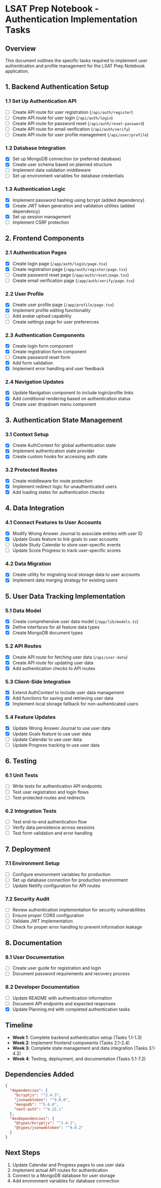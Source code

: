 # LSAT Prep Notebook - Authentication Implementation Tasks

## Overview
This document outlines the specific tasks required to implement user authentication and profile management for the LSAT Prep Notebook application.

## 1. Backend Authentication Setup

### 1.1 Set Up Authentication API
- [ ] Create API route for user registration (`/api/auth/register`)
- [ ] Create API route for user login (`/api/auth/login`)
- [ ] Create API route for password reset (`/api/auth/reset-password`)
- [ ] Create API route for email verification (`/api/auth/verify`)
- [ ] Create API route for user profile management (`/api/user/profile`)

### 1.2 Database Integration
- [x] Set up MongoDB connection (or preferred database)
- [x] Create user schema based on planned structure
- [ ] Implement data validation middleware
- [ ] Set up environment variables for database credentials

### 1.3 Authentication Logic
- [x] Implement password hashing using bcrypt (added dependency)
- [x] Create JWT token generation and validation utilities (added dependency)
- [x] Set up session management
- [ ] Implement CSRF protection

## 2. Frontend Components

### 2.1 Authentication Pages
- [x] Create login page (`/app/auth/login/page.tsx`)
- [x] Create registration page (`/app/auth/register/page.tsx`)
- [ ] Create password reset page (`/app/auth/reset/page.tsx`)
- [ ] Create email verification page (`/app/auth/verify/page.tsx`)

### 2.2 User Profile
- [x] Create user profile page (`/app/profile/page.tsx`)
- [x] Implement profile editing functionality
- [ ] Add avatar upload capability
- [ ] Create settings page for user preferences

### 2.3 Authentication Components
- [x] Create login form component
- [x] Create registration form component
- [ ] Create password reset form
- [x] Add form validation
- [x] Implement error handling and user feedback

### 2.4 Navigation Updates
- [x] Update Navigation component to include login/profile links
- [x] Add conditional rendering based on authentication status
- [x] Create user dropdown menu component

## 3. Authentication State Management

### 3.1 Context Setup
- [x] Create AuthContext for global authentication state
- [x] Implement authentication state provider
- [x] Create custom hooks for accessing auth state

### 3.2 Protected Routes
- [x] Create middleware for route protection
- [x] Implement redirect logic for unauthenticated users
- [x] Add loading states for authentication checks

## 4. Data Integration

### 4.1 Connect Features to User Accounts
- [x] Modify Wrong Answer Journal to associate entries with user ID
- [x] Update Goals feature to link goals to user accounts
- [ ] Update Study Calendar to store user-specific events
- [ ] Update Score Progress to track user-specific scores

### 4.2 Data Migration
- [x] Create utility for migrating local storage data to user accounts
- [x] Implement data merging strategy for existing users

## 5. User Data Tracking Implementation

### 5.1 Data Model
- [x] Create comprehensive user data model (`/app/lib/models.ts`)
- [x] Define interfaces for all feature data types
- [x] Create MongoDB document types

### 5.2 API Routes
- [x] Create API route for fetching user data (`/api/user-data`)
- [x] Create API route for updating user data
- [x] Add authentication checks to API routes

### 5.3 Client-Side Integration
- [x] Extend AuthContext to include user data management
- [x] Add functions for saving and retrieving user data
- [x] Implement local storage fallback for non-authenticated users

### 5.4 Feature Updates
- [x] Update Wrong Answer Journal to use user data
- [x] Update Goals feature to use user data
- [ ] Update Calendar to use user data
- [ ] Update Progress tracking to use user data

## 6. Testing

### 6.1 Unit Tests
- [ ] Write tests for authentication API endpoints
- [ ] Test user registration and login flows
- [ ] Test protected routes and redirects

### 6.2 Integration Tests
- [ ] Test end-to-end authentication flow
- [ ] Verify data persistence across sessions
- [ ] Test form validation and error handling

## 7. Deployment

### 7.1 Environment Setup
- [ ] Configure environment variables for production
- [ ] Set up database connection for production environment
- [ ] Update Netlify configuration for API routes

### 7.2 Security Audit
- [ ] Review authentication implementation for security vulnerabilities
- [ ] Ensure proper CORS configuration
- [ ] Validate JWT implementation
- [ ] Check for proper error handling to prevent information leakage

## 8. Documentation

### 8.1 User Documentation
- [ ] Create user guide for registration and login
- [ ] Document password requirements and recovery process

### 8.2 Developer Documentation
- [ ] Update README with authentication information
- [ ] Document API endpoints and expected responses
- [x] Update Planning.md with completed authentication tasks

## Timeline
- **Week 1**: Complete backend authentication setup (Tasks 1.1-1.3)
- **Week 2**: Implement frontend components (Tasks 2.1-2.4)
- **Week 3**: Complete state management and data integration (Tasks 3.1-4.2)
- **Week 4**: Testing, deployment, and documentation (Tasks 5.1-7.2)

## Dependencies Added
```json
{
  "dependencies": {
    "bcryptjs": "^2.4.3",
    "jsonwebtoken": "^9.0.0",
    "mongodb": "^5.6.0",
    "next-auth": "^4.22.1"
  },
  "devDependencies": {
    "@types/bcryptjs": "^2.4.2",
    "@types/jsonwebtoken": "^9.0.2"
  }
}
```

## Next Steps
1. Update Calendar and Progress pages to use user data
2. Implement actual API routes for authentication
3. Connect to a MongoDB database for user storage
4. Add environment variables for database connection 